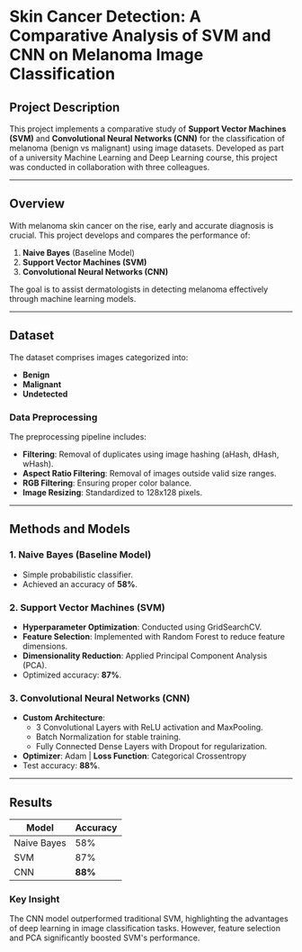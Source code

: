 # Skin Cancer Detection: A Comparative Analysis of SVM and CNN on Melanoma Image Classification

## Project Description
This project implements a comparative study of **Support Vector Machines (SVM)** and **Convolutional Neural Networks (CNN)** for the classification of melanoma (benign vs malignant) using image datasets. Developed as part of a university Machine Learning and Deep Learning course, this project was conducted in collaboration with three colleagues.

---

## Overview
With melanoma skin cancer on the rise, early and accurate diagnosis is crucial. This project develops and compares the performance of:
1. **Naive Bayes** (Baseline Model)
2. **Support Vector Machines (SVM)**
3. **Convolutional Neural Networks (CNN)**

The goal is to assist dermatologists in detecting melanoma effectively through machine learning models.

---

## Dataset
The dataset comprises images categorized into:
- **Benign**
- **Malignant**
- **Undetected**

### Data Preprocessing
The preprocessing pipeline includes:
- **Filtering**: Removal of duplicates using image hashing (aHash, dHash, wHash).
- **Aspect Ratio Filtering**: Removal of images outside valid size ranges.
- **RGB Filtering**: Ensuring proper color balance.
- **Image Resizing**: Standardized to 128x128 pixels.

---

## Methods and Models

### 1. **Naive Bayes (Baseline Model)**
- Simple probabilistic classifier.
- Achieved an accuracy of **58%**.

### 2. **Support Vector Machines (SVM)**
- **Hyperparameter Optimization**: Conducted using GridSearchCV.
- **Feature Selection**: Implemented with Random Forest to reduce feature dimensions.
- **Dimensionality Reduction**: Applied Principal Component Analysis (PCA).
- Optimized accuracy: **87%**.

### 3. **Convolutional Neural Networks (CNN)**
- **Custom Architecture**:
  - 3 Convolutional Layers with ReLU activation and MaxPooling.
  - Batch Normalization for stable training.
  - Fully Connected Dense Layers with Dropout for regularization.
- **Optimizer**: Adam | **Loss Function**: Categorical Crossentropy
- Test accuracy: **88%**.

---

## Results
| Model        | Accuracy |
|--------------|----------|
| Naive Bayes  | 58%      |
| SVM          | 87%      |
| CNN          | **88%**  |

### Key Insight
The CNN model outperformed traditional SVM, highlighting the advantages of deep learning in image classification tasks. However, feature selection and PCA significantly boosted SVM's performance.


